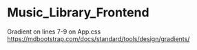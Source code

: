 # Music_Library_Frontend

Gradient on lines 7-9 on App.css
https://mdbootstrap.com/docs/standard/tools/design/gradients/